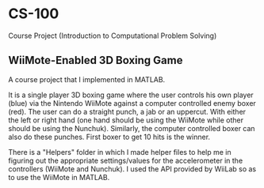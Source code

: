 # CS-100
Course Project (Introduction to Computational Problem Solving)

## WiiMote-Enabled 3D Boxing Game
A course project that I implemented in MATLAB.

It is a single player 3D boxing game where the user controls his own player (blue) via the Nintendo WiiMote against a computer 
controlled enemy boxer (red). The user can do a straight punch, a jab or an uppercut. With either the left or right hand (one 
hand should be using the WiiMote while other should be using the Nunchuk). Similarly, the computer controlled boxer can 
also do these punches. First boxer to get 10 hits is the winner. 

There is a "Helpers" folder in which I made helper files to help me in figuring out the appropriate settings/values for the 
accelerometer in the controllers (WiiMote and Nunchuk). I used the API provided by WiiLab so as to use the WiiMote in MATLAB.
